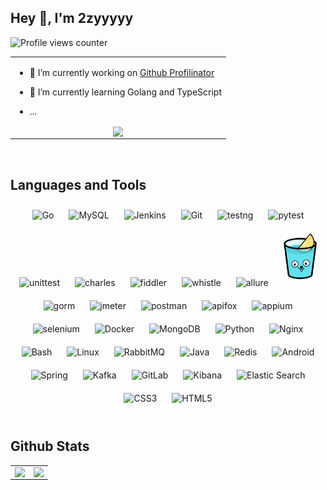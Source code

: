 ## Hey 👋, I'm 2zyyyyy   
![Profile views counter](https://komarev.com/ghpvc/?username=2zyyyyy&&style=flat-square) 
<br/>  
<table><tr><td valign="top" width="100%">

- 🔭 I’m currently working on [Github Profilinator](https://github.com/2zyyyyy/github-profilinator)  
  

- 🌱 I’m currently learning Golang and TypeScript  
  
- ...

<!-- </td><td valign="top" width="100%"> -->
<div align="center">
<img src="https://2zyyyyy.github.io/static/images/greetings.gif" align="center" style="width: 100%" />
</div>  
</td></tr></table>  
<br/>  

## Languages and Tools  
<div align="center">  
<img style="margin: 10px" src="https://profilinator.rishav.dev/skills-assets/go-original.svg" alt="Go" height="75" />  
<img style="margin: 10px" src="https://profilinator.rishav.dev/skills-assets/mysql-original-wordmark.svg" alt="MySQL" height="75" /> 
<img style="margin: 10px" src="https://profilinator.rishav.dev/skills-assets/jenkins-icon.svg" alt="Jenkins" height="75" /> 
<img style="margin: 10px" src="https://profilinator.rishav.dev/skills-assets/git-scm-icon.svg" alt="Git" height="75" />  
  
<img style="margin: 10px" src="https://tva1.sinaimg.cn/large/e6c9d24ely1h38w2tvrl3j20i308p0su.jpg" alt="testng" height="75" /> 
<img style="margin: 10px" src="https://tva1.sinaimg.cn/large/e6c9d24ely1h38w5wux07j205k05kt8m.jpg" alt="pytest" height="75" />
<img style="margin: 10px" src="https://s2.loli.net/2022/11/27/aUdpS6fXozjFMeq.png" alt="unittest" height="75" />
<img style="margin: 10px" src="https://s2.loli.net/2022/11/27/uD5XxoMZte1qmHs.png" alt="charles" height="75" />
<img style="margin: 10px" src="https://s2.loli.net/2022/11/27/KCmVrske2XicRf7.png" alt="fiddler" height="75" />
<img style="margin: 10px" src="https://s2.loli.net/2022/11/27/E5odrRyZX17438n.png" alt="whistle" height="75" />
<img style="margin: 10px" src="https://s2.loli.net/2022/11/27/KzSgF4wDYORZhPH.png" alt="allure" height="75" />
<img style="margin: 10px" src="https://raw.githubusercontent.com/gin-gonic/logo/master/color.png" alt="gin" height="75" />
<img style="margin: 10px" src="https://s2.loli.net/2022/11/27/rBAIKaenSCkX3Ez.png" alt="gorm" height="75" />
<img style="margin: 10px" src="https://tva1.sinaimg.cn/large/e6c9d24ely1h38w9e6snyj20ig0hvt9h.jpg" alt="jmeter" height="75" /> 
<img style="margin: 10px" src="https://tva1.sinaimg.cn/large/e6c9d24ely1h38wbrzsv1j20u00b374u.jpg" alt="postman" height="75" />   
<img style="margin: 10px" src="https://s2.loli.net/2022/11/27/JMBpfdgWKtrmbc8.png" alt="apifox" height="75" /> 
<img style="margin: 10px" src="https://tva1.sinaimg.cn/large/e6c9d24ely1h38wkf9xjuj20ma0aadge.jpg" alt="appium" height="75" /> 
<img style="margin: 10px" src="https://s2.loli.net/2022/11/27/nEYHouq6Q3CUJd4.png" alt="selenium" height="75" /> 
<img style="margin: 10px" src="https://profilinator.rishav.dev/skills-assets/docker-original-wordmark.svg" alt="Docker" height="75" />  
 
<img style="margin: 10px" src="https://profilinator.rishav.dev/skills-assets/mongodb-original-wordmark.svg" alt="MongoDB" height="75" />  
<img style="margin: 10px" src="https://profilinator.rishav.dev/skills-assets/python-original.svg" alt="Python" height="75" />  
<img style="margin: 10px" src="https://profilinator.rishav.dev/skills-assets/nginx-original.svg" alt="Nginx" height="75" />  
<img style="margin: 10px" src="https://profilinator.rishav.dev/skills-assets/gnu_bash-icon.svg" alt="Bash" height="75" />  
<img style="margin: 10px" src="https://profilinator.rishav.dev/skills-assets/linux-original.svg" alt="Linux" height="75" />  
<img style="margin: 10px" src="https://profilinator.rishav.dev/skills-assets/rabbitmq-icon.svg" alt="RabbitMQ" height="75" />  
<img style="margin: 10px" src="https://profilinator.rishav.dev/skills-assets/java-original-wordmark.svg" alt="Java" height="75" />  
<img style="margin: 10px" src="https://profilinator.rishav.dev/skills-assets/redis-original-wordmark.svg" alt="Redis" height="75" />  
<img style="margin: 10px" src="https://profilinator.rishav.dev/skills-assets/android-original-wordmark.svg" alt="Android" height="75" />  
<img style="margin: 10px" src="https://profilinator.rishav.dev/skills-assets/springio-icon.svg" alt="Spring" height="75" />  
<img style="margin: 10px" src="https://profilinator.rishav.dev/skills-assets/apache_kafka-icon.svg" alt="Kafka" height="75" />  
<img style="margin: 10px" src="https://profilinator.rishav.dev/skills-assets/gitlab.svg" alt="GitLab" height="75" />  
<img style="margin: 10px" src="https://profilinator.rishav.dev/skills-assets/kibana.png" alt="Kibana" height="75" />  
<img style="margin: 10px" src="https://profilinator.rishav.dev/skills-assets/elasticsearch.png" alt="Elastic Search" height="75" /> 
<img style="margin: 10px" src="https://profilinator.rishav.dev/skills-assets/css3-original-wordmark.svg" alt="CSS3" height="75" />  
<img style="margin: 10px" src="https://profilinator.rishav.dev/skills-assets/html5-original-wordmark.svg" alt="HTML5" height="75" />  
</div>  
<br/>  

## Github Stats  
<table><tr><td valign="top" width="50%">

<div align="right"><img src="https://github-readme-stats.vercel.app/api?username=2zyyyyy&show_icons=true&count_private=true&hide_border=true" align="right" style="width: 100%" /></div>

</td><td valign="top" width="50%">

<img src="https://github-readme-stats.vercel.app/api/top-langs/?username=2zyyyyy&hide_border=true&layout=compact" align="left" style="width: 100%" />
</td></tr></table>  
<br/>  
<br/>  
<br/>  
<br />

<!-- ![visitors](https://visitor-badge.glitch.me/badge?page_id=2zyyyyy.2zyyyyy&left_color=green&right_color=red)  -->

